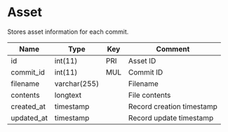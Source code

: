 # Asset

Stores asset information for each commit.

| Name       | Type         | Key | Comment                   |
|------------|--------------|-----|---------------------------|
| id         | int(11)      | PRI | Asset ID                  |
| commit_id  | int(11)      | MUL | Commit ID                 |
| filename   | varchar(255) |     | Filename                  |
| contents   | longtext     |     | File contents             |
| created_at | timestamp    |     | Record creation timestamp |
| updated_at | timestamp    |     | Record update timestamp   |

